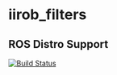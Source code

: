 iirob_filters
=============

## ROS Distro Support

[![Build Status](https://github.com/ros-controls/ros2_control_demos/workflows/CI/badge.svg?branch=melodic)](https://github.com/ros-controls/ros2_control_demos/actions?query=workflow%3ACI)

